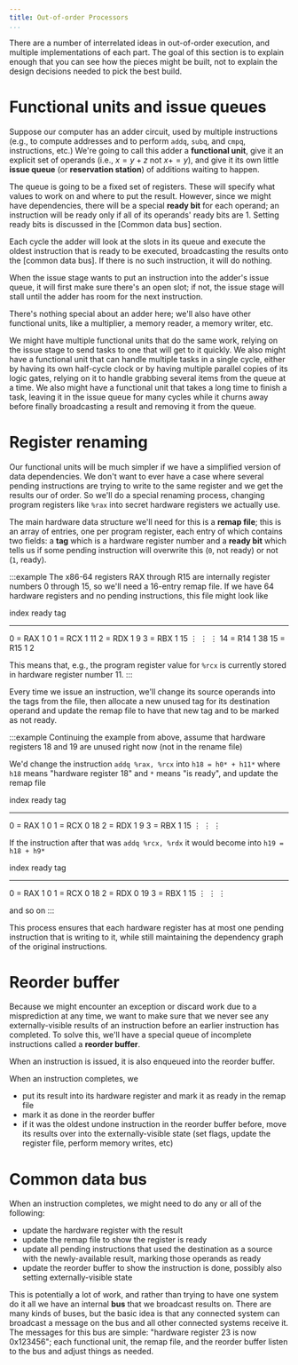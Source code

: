 ```yaml
---
title: Out-of-order Processors
...
```


There are a number of interrelated ideas in out-of-order execution, and multiple implementations of each part.
The goal of this section is to explain enough that you can see how the pieces might be built, not to explain the design decisions needed to pick the best build.

# Functional units and issue queues

Suppose our computer has an adder circuit, used by multiple instructions (e.g., to compute addresses and to perform `addq`, `subq`, and `cmpq`, instructions, etc.)
We're going to call this adder a **functional unit**,
give it an explicit set of operands (i.e., $x = y + z$ not $x += y$),
and give it its own little **issue queue** (or **reservation station**) of additions waiting to happen.

The queue is going to be a fixed set of registers.
These will specify what values to work on and where to put the result.
However, since we might have dependencies, there will be a special **ready bit**
for each operand; an instruction will be ready only if all of its operands' ready bits are 1.
Setting ready bits is discussed in the [Common data bus] section.

Each cycle the adder will look at the slots in its queue and execute the oldest instruction that is ready to be executed,
broadcasting the results onto the [common data bus].
If there is no such instruction, it will do nothing.

When the issue stage wants to put an instruction into the adder's issue queue,
it will first make sure there's an open slot;
if not, the issue stage will stall until the adder has room for the next instruction.

There's nothing special about an adder here; we'll also have other functional units, like a multiplier, a memory reader, a memory writer, etc.

We might have multiple functional units that do the same work, relying on the issue stage to send tasks to one that will get to it quickly.
We also might have a functional unit that can handle multiple tasks in a single cycle, either by having its own half-cycle clock or by having multiple parallel copies of its logic gates, relying on it to handle grabbing several items from the queue at a time.
We also might have a functional unit that takes a long time to finish a task, leaving it in the issue queue for many cycles while it churns away
before finally broadcasting a result and removing it from the queue.

# Register renaming

Our functional units will be much simpler if we have a simplified version of data dependencies.
We don't want to ever have a case where several pending instructions are trying to write to the same register and we get the results our of order.
So we'll do a special renaming process, changing program registers like `%rax` into secret hardware registers we actually use.

The main hardware data structure we'll need for this is a **remap file**; this is an array of entries, one per program register, each entry of which contains two fields: a **tag** which is a hardware register number and a **ready bit** which tells us if some pending instruction will overwrite this (`0`, not ready) or not (`1`, ready).

:::example
The x86-64 registers RAX through R15 are internally register numbers 0 through 15, so we'll need a 16-entry remap file.
If we have 64 hardware registers and no pending instructions, this file might look like

 index       ready   tag
---------   ------- --------------
0 = RAX     1       0
1 = RCX     1       11
2 = RDX     1       9
3 = RBX     1       15
⋮           ⋮       ⋮
14 = R14    1       38
15 = R15    1       2

This means that, e.g., the program register value for `%rcx` is currently stored in hardware register number 11.
:::

Every time we issue an instruction, we'll change its source operands into the tags from the file, then allocate a new unused tag for its destination operand and update the remap file to have that new tag and to be marked as not ready.

:::example
Continuing the example from above,
assume that hardware registers 18 and 19 are unused right now (not in the rename file)

We'd change the instruction `addq %rax, %rcx`
into `h18 = h0* + h11*`
where `h18` means "hardware register 18"
and `*` means "is ready", and update the remap file

 index       ready   tag
---------   ------- --------------
0 = RAX     1       0
1 = RCX     0       18
2 = RDX     1       9
3 = RBX     1       15
⋮           ⋮       ⋮

If the instruction after that was `addq %rcx, %rdx`
it would become
into `h19 = h18 + h9*`

 index       ready   tag
---------   ------- --------------
0 = RAX     1       0
1 = RCX     0       18
2 = RDX     0       19
3 = RBX     1       15
⋮           ⋮       ⋮

and so on
:::

This process ensures that each hardware register has at most one pending instruction that is writing to it, while still maintaining the dependency graph of the original instructions.

# Reorder buffer

Because we might encounter an exception or discard work due to a misprediction at any time, we want to make sure that we never see any externally-visible results of an instruction before an earlier instruction has completed.
To solve this, we'll have a special queue of incomplete instructions called a **reorder buffer**.

When an instruction is issued, it is also enqueued into the reorder buffer.

When an instruction completes, we

- put its result into its hardware register and mark it as ready in the remap file
- mark it as done in the reorder buffer
- if it was the oldest undone instruction in the reorder buffer before, move its results over into the externally-visible state (set flags, update the register file, perform memory writes, etc)

# Common data bus

When an instruction completes, we might need to do any or all of the following:

- update the hardware register with the result
- update the remap file to show the register is ready
- update all pending instructions that used the destination as a source with the newly-available result, marking those operands as ready
- update the reorder buffer to show the instruction is done, possibly also setting externally-visible state

This is potentially a lot of work, and rather than trying to have one system do it all we have an internal **bus** that we broadcast results on.
There are many kinds of buses, but the basic idea is that any connected system can broadcast a message on the bus and all other connected systems receive it.
The messages for this bus are simple: "hardware register 23 is now 0x123456";
each functional unit, the remap file, and the reorder buffer listen to the bus and adjust things as needed.


